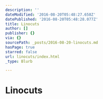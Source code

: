 ```yaml
---
description: ''
dateModified: '2016-08-20T05:48:27.658Z'
datePublished: '2016-08-20T05:48:28.077Z'
title: Linocuts
author: []
publisher: {}
via: {}
sourcePath: _posts/2016-08-20-linocuts.md
hasPage: true
starred: false
url: linocuts/index.html
_type: Blurb

---
```

# Linocuts